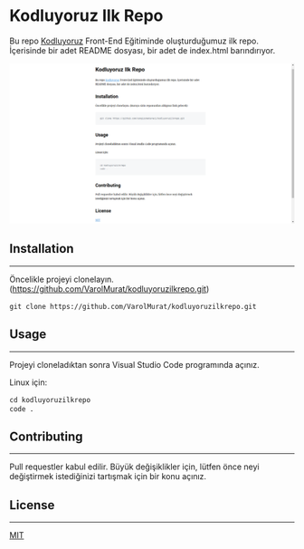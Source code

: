 # Kodluyoruz Ilk Repo

Bu repo [Kodluyoruz](http://www.kodluyoruz.org) Front-End Eğitiminde oluşturduğumuz ilk repo. İçerisinde bir adet README dosyası, bir adet de index.html barındırıyor.

![İlk Resmimiz](https://raw.githubusercontent.com/Kodluyoruz/taskforce/main/git/odev1/figures/markdown.png)


## Installation
***
Öncelikle projeyi clonelayın. (https://github.com/VarolMurat/kodluyoruzilkrepo.git)

```
git clone https://github.com/VarolMurat/kodluyoruzilkrepo.git
```

## Usage
***
Projeyi cloneladıktan sonra Visual Studio Code programında açınız.

Linux için:
```
cd kodluyoruzilkrepo
code .
```

## Contributing
***
Pull requestler kabul edilir. Büyük değişiklikler için, lütfen önce neyi değiştirmek istediğinizi tartışmak için bir konu açınız.

## License
***
[MIT](https://choosealicense.com/licenses/mit/)